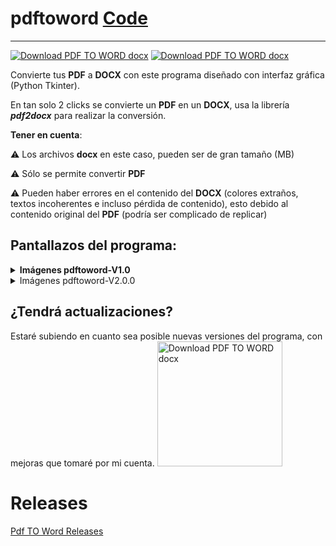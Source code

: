 # pdftoword <a href="code/pdftoword.py">Code</a>
---

[![Download PDF TO WORD docx](https://a.fsdn.com/con/app/sf-download-button)](https://sourceforge.net/projects/pdf-to-word-docx/files/latest/download)
[![Download PDF TO WORD docx](https://img.shields.io/sourceforge/dm/pdf-to-word-docx.svg)](https://sourceforge.net/projects/pdf-to-word-docx/files/latest/download)

Convierte tus **PDF** a **DOCX** con este programa diseñado con interfaz gráfica (Python Tkinter).

En tan solo 2 clicks se convierte un **PDF** en un **DOCX**, usa la librería ***pdf2docx*** para realizar la conversión.

**Tener en cuenta**:

⚠ Los archivos **docx** en este caso, pueden ser de gran tamaño (MB)

⚠ Sólo se permite convertir **PDF**

⚠ Pueden haber errores en el contenido del **DOCX** (colores extraños, textos incoherentes e incluso pérdida de contenido), esto debido al contenido original del **PDF** (podría ser complicado de replicar) 

## Pantallazos del programa:

<details>
    <summary><strong>Imágenes pdftoword-V1.0</strong></summary>
    <div>
        <p>Imagen 1:</p>
        <image name="img1" src="https://a.fsdn.com/con/app/proj/pdf-to-word-docx/screenshots/Screenshot_1-4ca1bbee.png/max/max/1">
    </div>
    <div>
        <p>Imagen 2:</p>
        <image name="img2" src="https://a.fsdn.com/con/app/proj/pdf-to-word-docx/screenshots/Screenshot_2-527e8c18.png/max/max/1">
    </div>
    <div>
        <p>Imagen 3:</p>
        <image name="img3" src="https://a.fsdn.com/con/app/proj/pdf-to-word-docx/screenshots/Screenshot_3-615d94fe.png/max/max/1">
    </div>
    <div>
        <p>Imagen 4:</p>
        <image name="img4" src="https://a.fsdn.com/con/app/proj/pdf-to-word-docx/screenshots/Screenshot_4-70c2dae4.png/max/max/1">
    </div>
    <div>
        <p>Imagen 5:</p>
        <image name="img5" src="https://a.fsdn.com/con/app/proj/pdf-to-word-docx/screenshots/Screenshot_5-8c408690.png/max/max/1">
    </div>
</details>

<details>
    <summary>Imágenes pdftoword-V2.0.0</summary>
    <p>Imagen 1:</p>
    <image src="https://a.fsdn.com/con/app/proj/pdf-to-word-docx/screenshots/pdftoword-V2.0.0%280%29-dc164bbc.png/max/max/1">
    <p>Imagen 2:</p>
    <image src="https://a.fsdn.com/con/app/proj/pdf-to-word-docx/screenshots/pdftoword-V2.0.0%281%29-03616120.png/max/max/1">
    <p>Imagen 3:</p>
    <image src="https://a.fsdn.com/con/app/proj/pdf-to-word-docx/screenshots/pdftoword-V2.0.0%283%29-21a4d8a6.png/max/max/1">
    <p>Imagen 4:</p>
    <image src="https://a.fsdn.com/con/app/proj/pdf-to-word-docx/screenshots/pdftoword-V2.0.0%286%29-33faa9d6.png/max/max/1">
    <p>Imagen 5:</p>
    <image src="https://a.fsdn.com/con/app/proj/pdf-to-word-docx/screenshots/pdftoword-V2.0.0%287%29-50707aaa.png/max/max/1">
</details>

## ¿Tendrá actualizaciones?

Estaré subiendo en cuanto sea posible nuevas versiones del programa, con mejoras que tomaré por mi cuenta.
<a href="https://sourceforge.net/p/pdf-to-word-docx/"><img alt="Download PDF TO WORD docx" src="https://sourceforge.net/sflogo.php?type=17&amp;group_id=3784635" width=200></a>

# Releases

<a href="https://github.com/tutosrivegamerLQ/pdftoword/releases/">Pdf TO Word Releases</a>
